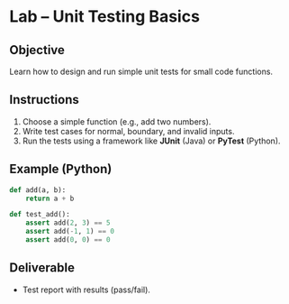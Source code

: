 # Lab – Unit Testing Basics

## Objective
Learn how to design and run simple unit tests for small code functions.

## Instructions
1. Choose a simple function (e.g., add two numbers).  
2. Write test cases for normal, boundary, and invalid inputs.  
3. Run the tests using a framework like **JUnit** (Java) or **PyTest** (Python).  

## Example (Python)
```python
def add(a, b):
    return a + b

def test_add():
    assert add(2, 3) == 5
    assert add(-1, 1) == 0
    assert add(0, 0) == 0
```
## Deliverable

- Test report with results (pass/fail).
